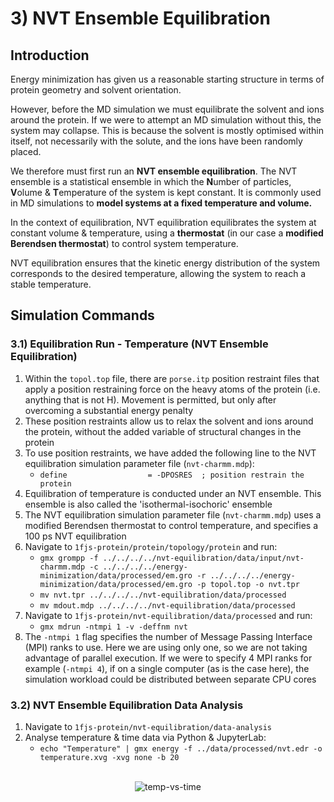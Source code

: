 # 3) NVT Ensemble Equilibration

## Introduction

Energy minimization has given us a reasonable starting structure in terms of protein geometry and solvent orientation. 

However, before the MD simulation we must equilibrate the solvent and ions around the protein. If we were to attempt an MD simulation without this, the system may collapse. This is because the solvent is mostly optimised within itself, not necessarily with the solute, and the ions have been randomly placed.

We therefore must first run an **NVT ensemble equilibration**. The NVT ensemble is a statistical ensemble in which the **N**umber of particles, **V**olume & **T**emperature of the system is kept constant. It is commonly used in MD simulations to **model systems at a fixed temperature and volume.**

In the context of equilibration, NVT equilibration equilibrates the system at constant volume & temperature, using a **thermostat** (in our case a **modified Berendsen thermostat**) to control system temperature.

NVT equilibration ensures that the kinetic energy distribution of the system corresponds to the desired temperature, allowing the system to reach a stable temperature.

## Simulation Commands

### 3.1) Equilibration Run - Temperature (NVT Ensemble Equilibration)
1. Within the `topol.top` file, there are `porse.itp` position restraint files that apply a position restraining force on the heavy atoms of the protein (i.e. anything that is not H). Movement is permitted, but only after overcoming a substantial energy penalty
2. These position restraints allow us to relax the solvent and ions around the protein, without the added variable of structural changes in the protein
3. To use position restraints, we have added the following line to the NVT equilibration simulation parameter file (`nvt-charmm.mdp`):
    * `define                  = -DPOSRES  ; position restrain the protein`
4. Equilibration of temperature is conducted under an NVT ensemble. This ensemble is also called the 'isothermal-isochoric' ensemble
5. The NVT equilibration simulation parameter file (`nvt-charmm.mdp`) uses a modified Berendsen thermostat to control temperature, and specifies a 100 ps NVT equilibration
6. Navigate to `1fjs-protein/protein/topology/protein` and run:
    * `gmx grompp -f ../../../../nvt-equilibration/data/input/nvt-charmm.mdp -c ../../../../energy-minimization/data/processed/em.gro -r ../../../../energy-minimization/data/processed/em.gro -p topol.top -o nvt.tpr`
    * `mv nvt.tpr ../../../../nvt-equilibration/data/processed`
    * `mv mdout.mdp ../../../../nvt-equilibration/data/processed`
7. Navigate to `1fjs-protein/nvt-equilibration/data/processed` and run:
    * `gmx mdrun -ntmpi 1 -v -deffnm nvt`
8. The `-ntmpi 1` flag specifies the number of Message Passing Interface (MPI) ranks to use. Here we are using only one, so we are not taking advantage of parallel execution. If we were to specify 4 MPI ranks for example (`-ntmpi 4`), if on a single computer (as is the case here), the simulation workload could be distributed between separate CPU cores

### 3.2) NVT Ensemble Equilibration Data Analysis
1. Navigate to `1fjs-protein/nvt-equilibration/data-analysis`
2. Analyse temperature & time data via Python & JupyterLab:
	* `echo "Temperature" | gmx energy -f ../data/processed/nvt.edr -o temperature.xvg -xvg none -b 20`

<br>
<div align="center">
  <img src="https://github.com/c-vandenberg/gromacs-tutorials/assets/60201356/b7bf02ad-1f85-4633-9538-912eb6b3f781" alt="temp-vs-time" width="">
</div>
